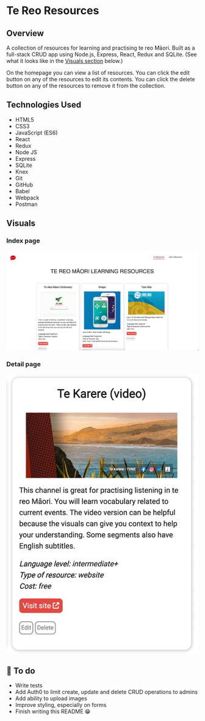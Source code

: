 # Te Reo Resources

## Overview

A collection of resources for learning and practising te reo Māori. Built as a full-stack CRUD app using Node.js, Express, React, Redux and SQLite. (See what it looks like in the [Visuals section](https://github.com/hannah-robinson/te-reo-resources-node-react/tree/main#visuals) below.)

On the homepage you can view a list of resources. You can click the edit button on any of the resources to edit its contents. You can click the delete button on any of the resources to remove it from the collection.

## Technologies Used

- HTML5
- CSS3
- JavaScript (ES6)
- React
- Redux
- Node JS
- Express
- SQLite
- Knex
- Git
- GitHub
- Babel
- Webpack
- Postman

## Visuals

### Index page

![Screenshot of app homepage](https://github.com/hannah-robinson/te-reo-resources-node-react/blob/wd03-fullstack/server/public/images/screenshot-homepage.png)

### Detail page

![Screenshot from app detail page](https://github.com/hannah-robinson/te-reo-resources-node-react/blob/wd03-fullstack/server/public/images/screenshot-detail.png)

## 🌱 To do

- Write tests
- Add Auth0 to limit create, update and delete CRUD operations to admins
- Add ability to upload images
- Improve styling, especially on forms
- Finish writing this README 😁
